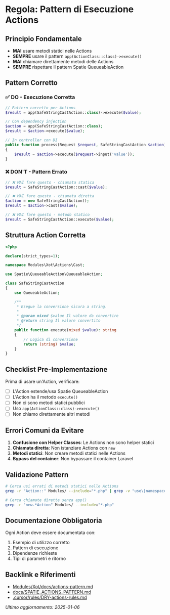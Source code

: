 # Regola: Pattern di Esecuzione Actions

## Principio Fondamentale
- **MAI** usare metodi statici nelle Actions
- **SEMPRE** usare il pattern `app(ActionClass::class)->execute()`
- **MAI** chiamare direttamente metodi delle Actions
- **SEMPRE** rispettare il pattern Spatie QueueableAction

## Pattern Corretto

### ✅ DO - Esecuzione Corretta
```php
// Pattern corretto per Actions
$result = app(SafeStringCastAction::class)->execute($value);

// Con dependency injection
$action = app(SafeStringCastAction::class);
$result = $action->execute($value);

// In controller con DI
public function process(Request $request, SafeStringCastAction $action)
{
    $result = $action->execute($request->input('value'));
}
```

### ❌ DON'T - Pattern Errato
```php
// ❌ MAI fare questo - chiamata statica
$result = SafeStringCastAction::cast($value);

// ❌ MAI fare questo - chiamata diretta
$action = new SafeStringCastAction();
$result = $action->cast($value);

// ❌ MAI fare questo - metodo statico
$result = SafeStringCastAction::execute($value);
```

## Struttura Action Corretta

```php
<?php

declare(strict_types=1);

namespace Modules\Xot\Actions\Cast;

use Spatie\QueueableAction\QueueableAction;

class SafeStringCastAction
{
    use QueueableAction;

    /**
     * Esegue la conversione sicura a string.
     *
     * @param mixed $value Il valore da convertire
     * @return string Il valore convertito
     */
    public function execute(mixed $value): string
    {
        // Logica di conversione
        return (string) $value;
    }
}
```

## Checklist Pre-Implementazione

Prima di usare un'Action, verificare:

- [ ] L'Action estende/usa Spatie QueueableAction
- [ ] L'Action ha il metodo `execute()`
- [ ] Non ci sono metodi statici pubblici
- [ ] Uso `app(ActionClass::class)->execute()`
- [ ] Non chiamo direttamente altri metodi

## Errori Comuni da Evitare

1. **Confusione con Helper Classes**: Le Actions non sono helper statici
2. **Chiamata diretta**: Non istanziare Actions con `new`
3. **Metodi statici**: Non creare metodi statici nelle Actions
4. **Bypass del container**: Non bypassare il container Laravel

## Validazione Pattern

```bash
# Cerca usi errati di metodi statici nelle Actions
grep -r "Action::" Modules/ --include="*.php" | grep -v "use\|namespace"

# Cerca chiamate dirette senza app()
grep -r "new.*Action" Modules/ --include="*.php"
```

## Documentazione Obbligatoria

Ogni Action deve essere documentata con:
1. Esempio di utilizzo corretto
2. Pattern di esecuzione
3. Dipendenze richieste
4. Tipi di parametri e ritorno

## Backlink e Riferimenti

- [Modules/Xot/docs/actions-pattern.md](mdc:../../laravel/Modules/Xot/docs/actions-pattern.md)
- [docs/SPATIE_ACTIONS_PATTERN.md](mdc:../../docs/SPATIE_ACTIONS_PATTERN.md)
- [.cursor/rules/DRY-actions-rules.md](mdc:../../.cursor/rules/DRY-actions-rules.md)

*Ultimo aggiornamento: 2025-01-06* 